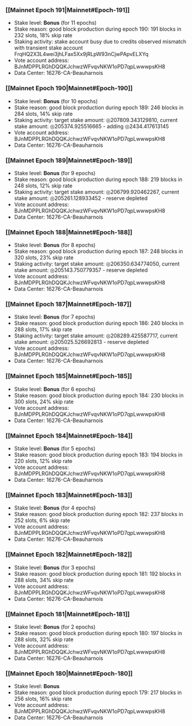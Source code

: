 ### [[Mainnet Epoch 191|Mainnet#Epoch-191]]
* Stake level: **Bonus** (for 11 epochs)
* Stake reason: good block production during epoch 190: 191 blocks in 232 slots, 18% skip rate
* Staking activity: stake account busy due to credits observed mismatch with transient stake account FrqHQ2X3L4wei3jhLFax5Xx9jRLpW93nCjwPApvELXYq
* Vote account address: BJnMDPPLRGhDQQKJchwzWFvqvNKW1oPD7qpLwwwpsKH8
* Data Center: 16276-CA-Beauharnois
### [[Mainnet Epoch 190|Mainnet#Epoch-190]]
* Stake level: **Bonus** (for 10 epochs)
* Stake reason: good block production during epoch 189: 246 blocks in 284 slots, 14% skip rate
* Staking activity: target stake amount: ◎207809.343129810, current stake amount: ◎205374.925516665 - adding ◎2434.417613145
* Vote account address: BJnMDPPLRGhDQQKJchwzWFvqvNKW1oPD7qpLwwwpsKH8
* Data Center: 16276-CA-Beauharnois
### [[Mainnet Epoch 189|Mainnet#Epoch-189]]
* Stake level: **Bonus** (for 9 epochs)
* Stake reason: good block production during epoch 188: 219 blocks in 248 slots, 12% skip rate
* Staking activity: target stake amount: ◎206799.920462267, current stake amount: ◎205261.128933452 - reserve depleted
* Vote account address: BJnMDPPLRGhDQQKJchwzWFvqvNKW1oPD7qpLwwwpsKH8
* Data Center: 16276-CA-Beauharnois
### [[Mainnet Epoch 188|Mainnet#Epoch-188]]
* Stake level: **Bonus** (for 8 epochs)
* Stake reason: good block production during epoch 187: 248 blocks in 320 slots, 23% skip rate
* Staking activity: target stake amount: ◎206350.634774050, current stake amount: ◎205143.750779357 - reserve depleted
* Vote account address: BJnMDPPLRGhDQQKJchwzWFvqvNKW1oPD7qpLwwwpsKH8
* Data Center: 16276-CA-Beauharnois
### [[Mainnet Epoch 187|Mainnet#Epoch-187]]
* Stake level: **Bonus** (for 7 epochs)
* Stake reason: good block production during epoch 186: 240 blocks in 288 slots, 17% skip rate
* Staking activity: target stake amount: ◎208289.425587717, current stake amount: ◎205025.526692813 - reserve depleted
* Vote account address: BJnMDPPLRGhDQQKJchwzWFvqvNKW1oPD7qpLwwwpsKH8
* Data Center: 16276-CA-Beauharnois
### [[Mainnet Epoch 185|Mainnet#Epoch-185]]
* Stake level: **Bonus** (for 6 epochs)
* Stake reason: good block production during epoch 184: 230 blocks in 300 slots, 24% skip rate
* Vote account address: BJnMDPPLRGhDQQKJchwzWFvqvNKW1oPD7qpLwwwpsKH8
* Data Center: 16276-CA-Beauharnois
### [[Mainnet Epoch 184|Mainnet#Epoch-184]]
* Stake level: **Bonus** (for 5 epochs)
* Stake reason: good block production during epoch 183: 194 blocks in 220 slots, 12% skip rate
* Vote account address: BJnMDPPLRGhDQQKJchwzWFvqvNKW1oPD7qpLwwwpsKH8
* Data Center: 16276-CA-Beauharnois
### [[Mainnet Epoch 183|Mainnet#Epoch-183]]
* Stake level: **Bonus** (for 4 epochs)
* Stake reason: good block production during epoch 182: 237 blocks in 252 slots, 6% skip rate
* Vote account address: BJnMDPPLRGhDQQKJchwzWFvqvNKW1oPD7qpLwwwpsKH8
* Data Center: 16276-CA-Beauharnois
### [[Mainnet Epoch 182|Mainnet#Epoch-182]]
* Stake level: **Bonus** (for 3 epochs)
* Stake reason: good block production during epoch 181: 192 blocks in 288 slots, 34% skip rate
* Vote account address: BJnMDPPLRGhDQQKJchwzWFvqvNKW1oPD7qpLwwwpsKH8
* Data Center: 16276-CA-Beauharnois
### [[Mainnet Epoch 181|Mainnet#Epoch-181]]
* Stake level: **Bonus** (for 2 epochs)
* Stake reason: good block production during epoch 180: 197 blocks in 288 slots, 32% skip rate
* Vote account address: BJnMDPPLRGhDQQKJchwzWFvqvNKW1oPD7qpLwwwpsKH8
* Data Center: 16276-CA-Beauharnois
### [[Mainnet Epoch 180|Mainnet#Epoch-180]]
* Stake level: **Bonus**
* Stake reason: good block production during epoch 179: 217 blocks in 256 slots, 16% skip rate
* Vote account address: BJnMDPPLRGhDQQKJchwzWFvqvNKW1oPD7qpLwwwpsKH8
* Data Center: 16276-CA-Beauharnois